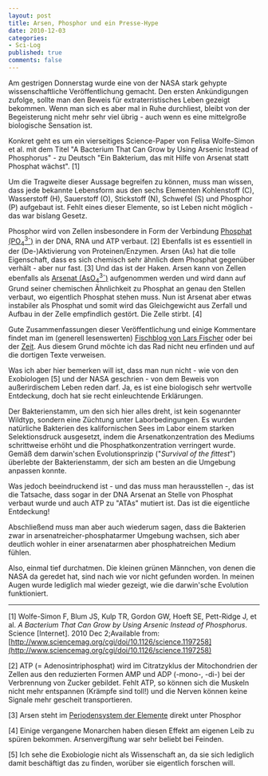 ```yaml
--- 
layout: post
title: Arsen, Phosphor und ein Presse-Hype
date: 2010-12-03
categories: 
- Sci-Log
published: true
comments: false
---
```

Am gestrigen Donnerstag wurde eine von der NASA stark gehypte wissenschaftliche Veröffentlichung gemacht.
Den ersten Ankündigungen zufolge, sollte man den Beweis für extraterristisches Leben gezeigt bekommen.
Wenn man sich es aber mal in Ruhe durchliest, bleibt von der Begeisterung nicht mehr sehr viel übrig - auch wenn es eine mittelgroße biologische Sensation ist.

<!-- more -->

Konkret geht es um ein vierseitiges Science-Paper von Felisa Wolfe-Simon et al. mit dem Titel "A Bacterium That Can Grow by Using Arsenic Instead of Phosphorus" - zu Deutsch "Ein Bakterium, das mit Hilfe von Arsenat statt Phosphat wächst". [1]

Um die Tragweite dieser Aussage begreifen zu können, muss man wissen, dass jede bekannte Lebensform aus den sechs Elementen Kohlenstoff (C), Wasserstoff (H), Sauerstoff (O), Stickstoff (N), Schwefel (S) und Phosphor (P) aufgebaut ist.
Fehlt eines dieser Elemente, so ist Leben nicht möglich - das war bislang Gesetz.

Phosphor wird von Zellen insbesondere in Form der Verbindung [Phosphat (PO<sub>4</sub><sup>3-</sup>)](http://wikimedia.org/wikipedia/de/wiki/Phosphate) in der DNA, RNA und ATP verbaut. [2] Ebenfalls ist es essentiell in der (De-)Aktivierung von Proteinen/Enzymen.
Arsen (As) hat die tolle Eigenschaft, dass es sich chemisch sehr ähnlich dem Phosphat gegenüber verhält - aber nur fast. [3] Und das ist der Haken.
Arsen kann von Zellen ebenfalls als [Arsenat (AsO<sub>4</sub><sup>3-</sup>)](https://secure.wikimedia.org/wikipedia/de/wiki/Arsenat) aufgenommen werden und wird dann auf Grund seiner chemischen Ähnlichkeit zu Phosphat an genau den Stellen verbaut, wo eigentlich Phosphat stehen muss.
Nun ist Arsenat aber etwas instabiler als Phosphat und somit wird das Gleichgewicht aus Zerfall und Aufbau in der Zelle empfindlich gestört.
Die Zelle stirbt. [4]

Gute Zusammenfassungen dieser Veröffentlichung und einige Kommentare findet man im (generell lesenswerten) [Fischblog von Lars Fischer](http://www.wissenslogs.de/wblogs/blog/fischblog/biologie/2010-12-02/hat-die-nasa-aliens-gefunden-nat-rlich-nicht) oder bei der [Zeit](http://www.zeit.de/wissen/2010-12/bakterium-arsen-leben).
Aus diesem Grund möchte ich das Rad nicht neu erfinden und auf die dortigen Texte verweisen.

Was ich aber hier bemerken will ist, dass man nun nicht - wie von den Exobiologen [5] und der NASA geschrien - von dem Beweis von außerirdischem Leben reden darf.
Ja, es ist eine biologisch sehr wertvolle Entdeckung, doch hat sie recht einleuchtende Erklärungen.

Der Bakterienstamm, um den sich hier alles dreht, ist kein sogenannter Wildtyp, sondern eine Züchtung unter Laborbedingungen.
Es wurden natürliche Bakterien des kalifornischen Sees im Labor einem starken Selektionsdruck ausgesetzt, indem die Arsenatkonzentration des Mediums schrittweise erhöht und die Phosphatkonzentration verringert wurde.
Gemäß dem darwin'schen Evolutionsprinzip ("*Survival of the fittest*") überlebte der Bakterienstamm, der sich am besten an die Umgebung anpassen konnte.

Was jedoch beeindruckend ist - und das muss man herausstellen -, das ist die Tatsache, dass sogar in der DNA Arsenat an Stelle von Phosphat verbaut wurde und auch ATP zu "ATAs" mutiert ist.
Das ist die eigentliche Entdeckung!

Abschließend muss man aber auch wiederum sagen, dass die Bakterien zwar in arsenatreicher-phosphatarmer Umgebung wachsen, sich aber deutlich wohler in einer arsenatarmen aber phosphatreichen Medium fühlen.

Also, einmal tief durchatmen.
Die kleinen grünen Männchen, von denen die NASA da geredet hat, sind nach wie vor nicht gefunden worden.
In meinen Augen wurde lediglich mal wieder gezeigt, wie die darwin'sche Evolution funktioniert.

<hr />

[1] Wolfe-Simon F, Blum JS, Kulp TR, Gordon GW, Hoeft SE, Pett-Ridge J, et  al. *A Bacterium That Can Grow by Using Arsenic Instead of Phosphorus*.  Science [Internet]. 2010 Dec 2;Available from: [http://www.sciencemag.org/cgi/doi/10.1126/science.1197258](http://www.sciencemag.org/cgi/doi/10.1126/science.1197258)

[2] ATP (= Adenosintriphosphat) wird im Citratzyklus der Mitochondrien der Zellen aus den reduzierten Formen AMP und ADP (-mono-, -di-) bei der Verbrennung von Zucker gebildet.
Fehlt ATP, so können sich die Muskeln nicht mehr entspannen (Krämpfe sind toll!) und die Nerven können keine Signale mehr gescheit transportieren.

[3] Arsen steht im [Periodensystem der Elemente](https://secure.wikimedia.org/wikipedia/de/wiki/Periodensystem) direkt unter Phosphor

[4] Einige vergangene Monarchen haben diesen Effekt am eigenen Leib zu spüren bekommen.
Arsenvergiftung war sehr beliebt bei Feinden.

[5] Ich sehe die Exobiologie nicht als Wissenschaft an, da sie sich lediglich damit beschäftigt das zu finden, worüber sie eigentlich forschen will.
